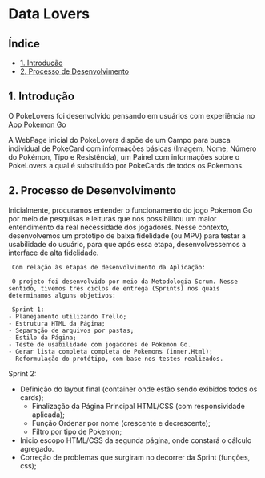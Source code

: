 # Data Lovers


## Índice

* [1. Introdução](#1-introdução)
* [2. Processo de Desenvolvimento](#2-resumo-do-projeto)


## 1. Introdução

  O PokeLovers foi desenvolvido pensando em usuários com experiência no [App Pokemon Go](https://pt.wikipedia.org/wiki/Pok%C3%A9mon_GO#:~:text=Niantic%2C%20Inc.,-Compositor(es)&text=Pok%C3%A9mon%20GO%20%C3%A9%20um%20jogo,realidade%20aumentada%20voltado%20para%20smartphones.&text=Foi%2Dlhe%20creditada%20a%20populariza%C3%A7%C3%A3o,e%20movimentando%20os%20neg%C3%B3cios%20locais.)

  A WebPage inicial do PokeLovers dispõe de um Campo para busca individual de PokeCard com informações básicas (Imagem, Nome, Número do Pokémon, Tipo e Resistência), um Painel com informações sobre o PokeLovers a qual é substituído por PokeCards de todos os Pokemons.

## 2. Processo de Desenvolvimento

Inicialmente, procuramos entender o funcionamento do jogo Pokemon Go por meio de pesquisas e leituras que nos possibilitou um maior entendimento da real necessidade dos jogadores.
 	Nesse contexto, desenvolvemos um protótipo de baixa fidelidade (ou MPV) para testar a usabilidade do usuário, para que após essa etapa, desenvolvessemos a interface de alta fidelidade.
 	
 	 Com relação às etapas de desenvolvimento da Aplicação:
   
 	 O projeto foi desenvolvido por meio da Metodologia Scrum. Nesse sentido, tivemos três ciclos de entrega (Sprints) nos quais determinamos alguns objetivos:
   
 	 Sprint 1:
	- Planejamento utilizando Trello;
	- Estrutura HTML da Página;
	- Separação de arquivos por pastas;
	- Estilo da Página;
	- Teste de usabilidade com jogadores de Pokemon Go.
	- Gerar lista completa completa de Pokemons (inner.Html);
	- Reformulação do protótipo, com base nos testes realizados.

  Sprint 2:
  - Definição do layout final (container onde estão sendo exibidos todos os cards);
	- Finalização da Página Principal HTML/CSS (com responsividade aplicada);
	- Função Ordenar por nome (crescente e decrescente);
	- Filtro por tipo de Pokemon;
  - Inicio escopo HTML/CSS da segunda página, onde constará o cálculo agregado.
  - Correção de problemas que surgiram no decorrer da Sprint (funções, css);

	

